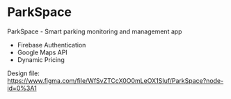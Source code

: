 # ParkSpace

ParkSpace - Smart parking monitoring and management app

- Firebase Authentication
- Google Maps API
- Dynamic Pricing


Design file:
https://www.figma.com/file/WfSvZTCcX0O0mLeOX1SIuf/ParkSpace?node-id=0%3A1
